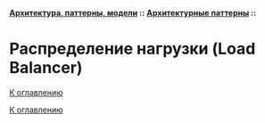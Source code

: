 **[Архитектура, паттерны, модели](../../README.md#patterns) ::** 
**[Архитектурные паттерны](../../README.md#patterns-architectural) ::**
# Распределение нагрузки (Load Balancer)

<!--

-->

[К оглавлению](../../README.md#patterns-architectural)



[К оглавлению](../../README.md#patterns-architectural)
